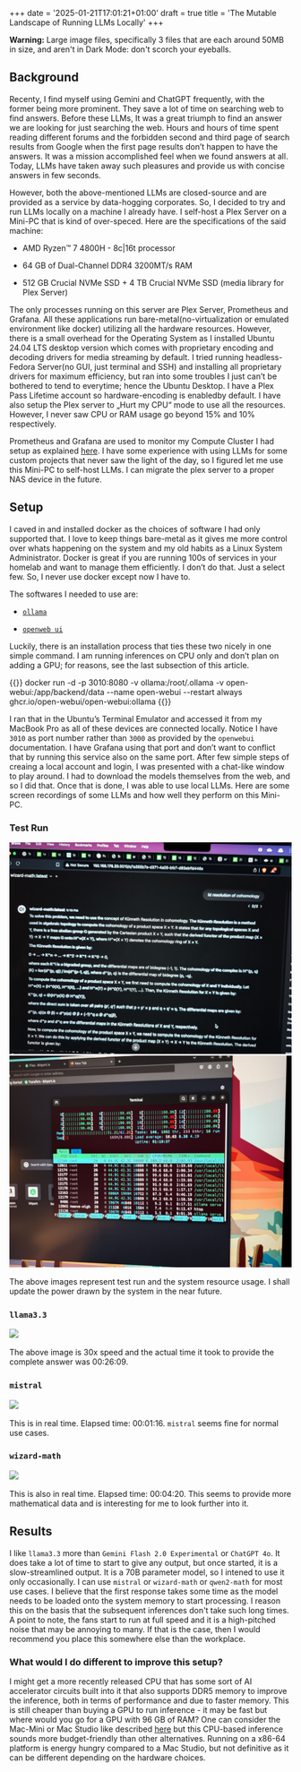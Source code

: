 +++
date = '2025-01-21T17:01:21+01:00'
draft = true
title = 'The Mutable Landscape of Running LLMs Locally'
+++

**Warning:** Large image files, specifically 3 files that are each around 50MB in size, and aren't in Dark Mode: don't scorch your eyeballs.

## Background

Recenty, I find myself using Gemini and ChatGPT frequently, with the former being more prominent. They save a lot of time on searching web to find answers. Before these LLMs, It was a great triumph to find an answer we are looking for just searching the web. Hours and hours of time spent reading different forums and the forbidden second and third page of search results from Google when the first page results don’t happen to have the answers. It was a mission accomplished feel when we found answers at all. Today, LLMs have taken away such pleasures and provide us with concise answers in few seconds.

However, both the above-mentioned LLMs are closed-source and are provided as a service by data-hogging corporates. So, I decided to try and run LLMs locally on a machine I already have. I self-host a Plex Server on a Mini-PC that is kind of over-speced. Here are the specifications of the said machine:

- AMD Ryzen™ 7 4800H - 8c|16t processor

- 64 GB of Dual-Channel DDR4 3200MT/s RAM

- 512 GB Crucial NVMe SSD + 4 TB Crucial NVMe SSD (media library for Plex Server)

The only processes running on this server are Plex Server, Prometheus and Grafana. All these applications run bare-metal(no-virtualization or emulated environment like docker) utilizing all the hardware resources. However, there is a small overhead for the Operating System as I installed Ubuntu 24.04 LTS desktop version which comes with proprietary encoding and decoding drivers for media streaming by default. I tried running headless-Fedora Server(no GUI, just terminal and SSH) and installing all proprietary drivers for maximum efficiency, but ran into some troubles I just can’t be bothered to tend to everytime; hence the Ubuntu Desktop. I have a Plex Pass Lifetime account so hardware-encoding is enabledby default. I have also setup the Plex server to „Hurt my CPU“ mode to use all the resources. However, I never saw CPU or RAM usage go beyond 15% and 10% respectively.

Prometheus and Grafana are used to monitor my Compute Cluster I had setup as explained [here](https://ashwinbalaji.xyz/series/hpc-compute-cluster-at-home/). I have some experience with using LLMs for some custom projects that never saw the light of the day, so I figured let me use this Mini-PC to self-host LLMs. I can migrate the plex server to a proper NAS device in the future.

## Setup

I caved in and installed docker as the choices of software I had only supported that. I love to keep things bare-metal as it gives me more control over whats happening on the system and my old habits as a Linux System Administrator. Docker is great if you are running 100s of services in your homelab and want to manage them efficiently. I don’t do that. Just a select few. So, I never use docker except now I have to.

The softwares I needed to use are:

- [`ollama`](https://ollama.com/)

- [`openweb ui`](https://github.com/open-webui/open-webui)

Luckily, there is an installation process that ties these two nicely in one simple command. I am running inferences on CPU only and don’t plan on adding a GPU; for reasons, see the last subsection of this article. 

{{<highlight text>}}
docker run -d -p 3010:8080 -v ollama:/root/.ollama -v open-webui:/app/backend/data --name open-webui --restart always ghcr.io/open-webui/open-webui:ollama
{{</highlight>}}

I ran that in the Ubuntu’s Terminal Emulator and accessed it from my MacBook Pro as all of these devices are connected locally. Notice I have ``3010`` as port number rather than ``3000`` as provided by the ``openwebui`` documentation. I have Grafana using that port and don’t want to conflict that by running this service also on the same port. After few simple steps of creaing a local account and login, I was presented with a chat-like window to play around. I had to download the models themselves from the web, and so I did that. Once that is done, I was able to use local LLMs. Here are some screen recordings of some LLMs and how well they perform on this Mini-PC.

### Test Run

![](https://github.com/abalajiksh/gifabxyz/raw/main/20250120_182258.JPG)
![](https://github.com/abalajiksh/gifabxyz/raw/main/20250120_182251.JPG)

The above images represent test run and the system resource usage. I shall update the power drawn by the system in the near future.

### `llama3.3`

![](https://github.com/abalajiksh/gifabxyz/raw/main/llama33.gif)

The above image is 30x speed and the actual time it took to provide the complete answer was 00:26:09.

### `mistral`

![](https://github.com/abalajiksh/gifabxyz/raw/main/Screen-Recording-2025-01-21-at-16.29.56.gif)

This is in real time. Elapsed time: 00:01:16. `mistral` seems fine for normal use cases.

### `wizard-math`

![](https://github.com/abalajiksh/gifabxyz/raw/main/Screen-Recording-2025-01-21-at-16.31.33.gif)

This is also in real time. Elapsed time: 00:04:20. This seems to provide more mathematical data and is interesting for me to look further into it.

## Results

I like `llama3.3` more than `Gemini Flash 2.0 Experimental` or `ChatGPT 4o`. It does take a lot of time to start to give any output, but once started, it is a slow-streamlined output. It is a 70B parameter model, so I intened to use it only occasionally. I can use `mistral` or `wizard-math` or `qwen2-math` for most use cases. I believe that the first response takes some time as the model needs to be loaded onto the system memory to start processing. I reason this on the basis that the subsequent inferences don't take such long times. A point to note, the fans start to run at full speed and it is a high-pitched noise that may be annoying to many. If that is the case, then I would recommend you place this somewhere else than the workplace.

### What would I do different to improve this setup?

I might get a more recently released CPU that has some sort of AI accelerator circuits built into it that also supports DDR5 memory to improve the inference, both in terms of performance and due to faster memory. This is still cheaper than buying a GPU to run inference - it may be fast but where would you go for a GPU with 96 GB of RAM? One can consider the Mac-Mini or Mac Studio like described [here](https://ashwinbalaji.xyz/posts/why-mac-studio-is-the-cheapest-hardware/) but this CPU-based inference sounds more budget-friendly than other alternatives. Running on a x86-64 platform is energy hungry compared to a Mac Studio, but not definitive as it can be different depending on the hardware choices.

